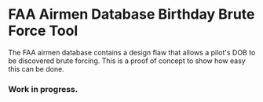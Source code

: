 # FAA Airmen Database Birthday Brute Force Tool
The FAA airmen database contains a design flaw that allows a pilot's DOB to be discovered brute forcing. This is a proof of concept to show how easy this can be done.

### Work in progress.
